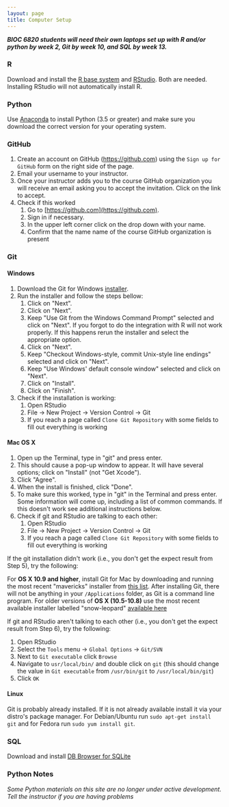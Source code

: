 ```yaml
---
layout: page
title: Computer Setup
---
```


***BIOC 6820 students will need their own laptops set up with R and/or python by week 2, Git by week 10, and SQL by week 13.***

### R

Download and install the [R base system](http://cran.rstudio.com/) and [RStudio](http://www.rstudio.com/products/rstudio/download/). Both are needed. Installing RStudio will not automatically install R.

### Python

Use [Anaconda](https://www.anaconda.com/download/) to install Python (3.5 or greater) and make sure you 
download the correct version  for your operating system.

### GitHub

1. Create an account on GitHub (https://github.com) using the `Sign up for
   GitHub` form on the right side of the page.
2. Email your username to your instructor.
3. Once your instructor adds you to the course GitHub organization you will
   receive an email asking you to accept the invitation. Click on the link to
   accept.
4. Check if this worked
    1. Go to [https://github.com](https://github.com).
    2. Sign in if necessary.
    3. In the upper left corner click on the drop down with your name.
    4. Confirm that the name name of the course GitHub organization is present

### Git

#### Windows

1.  Download the Git for Windows
    [installer](https://git-for-windows.github.io/).
2.  Run the installer and follow the steps bellow:
    1. Click on "Next".
    2. Click on "Next".
    3. Keep "Use Git from the Windows Command Prompt" selected and click on
       "Next". If you forgot to do the integration with R will not work
       properly. If this happens rerun the installer and select the appropriate
       option.
    4. Click on "Next".
    5. Keep "Checkout Windows-style, commit Unix-style line endings" selected and click on "Next".
    6. Keep "Use Windows' default console window" selected and click on "Next".
    7. Click on "Install".
    8. Click on "Finish".
3. Check if the installation is working:
    1. Open RStudio
    2. File -> New Project -> Version Control -> Git
    3. If you reach a page called `Clone Git Repository` with some fields to fill out everything is working

#### Mac OS X

1. Open up the Terminal, type in "git" and press enter.
2. This should cause a pop-up window to appear. It will have several options;
   click on "Install" (not "Get Xcode").
3. Click "Agree".
4. When the install is finished, click "Done".
5. To make sure this worked, type in "git" in the Terminal and press enter. Some
   information will come up, including a list of common commands. If this
   doesn't work see additional instructions below.
6. Check if git and RStudio are talking to each other:
    1. Open RStudio
    2. File -> New Project -> Version Control -> Git
    3. If you reach a page called `Clone Git Repository` with some fields to
       fill out everything is working

If the git installation didn't work (i.e., you don't get the expect result from
Step 5), try the following:

For **OS X 10.9 and higher**, install Git for Mac by downloading and running the
most recent "mavericks" installer from
[this list](http://sourceforge.net/projects/git-osx-installer/files/).  After
installing Git, there will not be anything in your `/Applications` folder, as
Git is a command line program. For older versions of **OS X (10.5-10.8)**
use the most recent available installer labelled "snow-leopard" [available
here](http://sourceforge.net/projects/git-osx-installer/files/.)

If git and RStudio aren't talking to each other (i.e., you don't get the expect
result from Step 6), try the following:

1. Open RStudio
2. Select the `Tools` menu -> `Global Options` -> `Git/SVN`
3. Next to `Git executable` click `Browse`
4. Navigate to `usr/local/bin/` and double click on `git` (this should change
   the value in `Git executable` from `/usr/bin/git` to `/usr/local/bin/git`)
5. Click `OK`

#### Linux

Git is probably already installed. If it is not already available install it via
your distro's package manager. For Debian/Ubuntu run `sudo apt-get install git`
and for Fedora run `sudo yum install git`.

### SQL

Download and install [DB Browser for SQLite](http://sqlitebrowser.org/)

### Python Notes

*Some Python materials on this site
are no longer under active development. Tell the instructor
if you are having problems*

